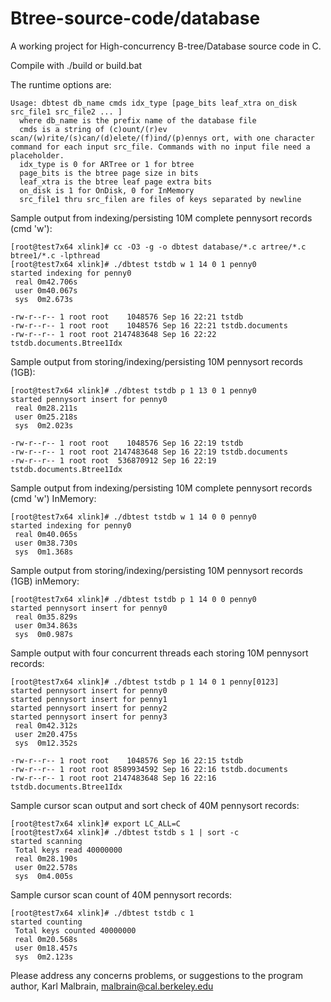 Btree-source-code/database
==========================

A working project for High-concurrency B-tree/Database source code in C.

Compile with ./build or build.bat

The runtime options are:

    Usage: dbtest db_name cmds idx_type [page_bits leaf_xtra on_disk src_file1 src_file2 ... ]
      where db_name is the prefix name of the database file
      cmds is a string of (c)ount/(r)ev scan/(w)rite/(s)can/(d)elete/(f)ind/(p)ennys ort, with one character command for each input src_file. Commands with no input file need a placeholder.
      idx_type is 0 for ARTree or 1 for btree
      page_bits is the btree page size in bits
      leaf_xtra is the btree leaf page extra bits
      on_disk is 1 for OnDisk, 0 for InMemory
      src_file1 thru src_filen are files of keys separated by newline

Sample output from indexing/persisting 10M complete pennysort records (cmd 'w'):

    [root@test7x64 xlink]# cc -O3 -g -o dbtest database/*.c artree/*.c btree1/*.c -lpthread
    [root@test7x64 xlink]# ./dbtest tstdb w 1 14 0 1 penny0
    started indexing for penny0
     real 0m42.706s
     user 0m40.067s
     sys  0m2.673s

    -rw-r--r-- 1 root root    1048576 Sep 16 22:21 tstdb
    -rw-r--r-- 1 root root    1048576 Sep 16 22:21 tstdb.documents
    -rw-r--r-- 1 root root 2147483648 Sep 16 22:22 tstdb.documents.Btree1Idx

Sample output from storing/indexing/persisting 10M pennysort records (1GB):

    [root@test7x64 xlink]# ./dbtest tstdb p 1 13 0 1 penny0
    started pennysort insert for penny0
     real 0m28.211s
     user 0m25.218s
     sys  0m2.023s

    -rw-r--r-- 1 root root    1048576 Sep 16 22:19 tstdb
    -rw-r--r-- 1 root root 2147483648 Sep 16 22:19 tstdb.documents
    -rw-r--r-- 1 root root  536870912 Sep 16 22:19 tstdb.documents.Btree1Idx

Sample output from indexing/persisting 10M complete pennysort records (cmd 'w') InMemory:

    [root@test7x64 xlink]# ./dbtest tstdb w 1 14 0 0 penny0
    started indexing for penny0
     real 0m40.065s
     user 0m38.730s
     sys  0m1.368s

Sample output from storing/indexing/persisting 10M pennysort records (1GB) inMemory:

    [root@test7x64 xlink]# ./dbtest tstdb p 1 14 0 0 penny0
    started pennysort insert for penny0
     real 0m35.829s
     user 0m34.863s
     sys  0m0.987s

Sample output with four concurrent threads each storing 10M pennysort records:

    [root@test7x64 xlink]# ./dbtest tstdb p 1 14 0 1 penny[0123]
    started pennysort insert for penny0
    started pennysort insert for penny1
    started pennysort insert for penny2
    started pennysort insert for penny3
     real 0m42.312s
     user 2m20.475s
     sys  0m12.352s
 
    -rw-r--r-- 1 root root    1048576 Sep 16 22:15 tstdb
    -rw-r--r-- 1 root root 8589934592 Sep 16 22:16 tstdb.documents
    -rw-r--r-- 1 root root 2147483648 Sep 16 22:16 tstdb.documents.Btree1Idx

Sample cursor scan output and sort check of 40M pennysort records:

    [root@test7x64 xlink]# export LC_ALL=C
    [root@test7x64 xlink]# ./dbtest tstdb s 1 | sort -c
    started scanning
     Total keys read 40000000
     real 0m28.190s
     user 0m22.578s
     sys  0m4.005s

Sample cursor scan count of 40M pennysort records:

    [root@test7x64 xlink]# ./dbtest tstdb c 1
    started counting
     Total keys counted 40000000
     real 0m20.568s
     user 0m18.457s
     sys  0m2.123s

Please address any concerns problems, or suggestions to the program author, Karl Malbrain, malbrain@cal.berkeley.edu
